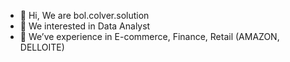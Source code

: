 - 👋 Hi, We are bol.colver.solution
- 👀 We interested in Data Analyst
- 🌱 We’ve experience in E-commerce, Finance, Retail (AMAZON, DELLOITE)


<!---
bolcolver/bolcolver is a ✨ special ✨ repository because its `README.md` (this file) appears on your GitHub profile.
You can click the Preview link to take a look at your changes.
--->

